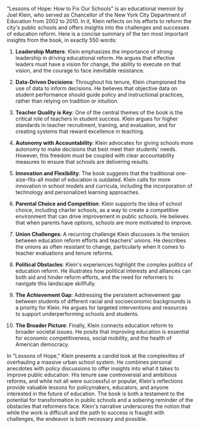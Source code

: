 "Lessons of Hope: How to Fix Our Schools" is an educational memoir by Joel Klein, who served as Chancellor of the New York City Department of Education from 2002 to 2010. In it, Klein reflects on his efforts to reform the city's public schools and offers insights into the challenges and successes of education reform. Here is a concise summary of the ten most important insights from the book, in exactly 550 words:

1. **Leadership Matters**: Klein emphasizes the importance of strong leadership in driving educational reform. He argues that effective leaders must have a vision for change, the ability to execute on that vision, and the courage to face inevitable resistance.

2. **Data-Driven Decisions**: Throughout his tenure, Klein championed the use of data to inform decisions. He believes that objective data on student performance should guide policy and instructional practices, rather than relying on tradition or intuition.

3. **Teacher Quality is Key**: One of the central themes of the book is the critical role of teachers in student success. Klein argues for higher standards in teacher recruitment, training, and evaluation, and for creating systems that reward excellence in teaching.

4. **Autonomy with Accountability**: Klein advocates for giving schools more autonomy to make decisions that best meet their students' needs. However, this freedom must be coupled with clear accountability measures to ensure that schools are delivering results.

5. **Innovation and Flexibility**: The book suggests that the traditional one-size-fits-all model of education is outdated. Klein calls for more innovation in school models and curricula, including the incorporation of technology and personalized learning approaches.

6. **Parental Choice and Competition**: Klein supports the idea of school choice, including charter schools, as a way to create a competitive environment that can drive improvement in public schools. He believes that when parents have options, schools are more motivated to improve.

7. **Union Challenges**: A recurring challenge Klein discusses is the tension between education reform efforts and teachers' unions. He describes the unions as often resistant to change, particularly when it comes to teacher evaluations and tenure reforms.

8. **Political Obstacles**: Klein's experiences highlight the complex politics of education reform. He illustrates how political interests and alliances can both aid and hinder reform efforts, and the need for reformers to navigate this landscape skillfully.

9. **The Achievement Gap**: Addressing the persistent achievement gap between students of different racial and socioeconomic backgrounds is a priority for Klein. He argues for targeted interventions and resources to support underperforming schools and students.

10. **The Broader Picture**: Finally, Klein connects education reform to broader societal issues. He posits that improving education is essential for economic competitiveness, social mobility, and the health of American democracy.

In "Lessons of Hope," Klein presents a candid look at the complexities of overhauling a massive urban school system. He combines personal anecdotes with policy discussions to offer insights into what it takes to improve public education. His tenure saw controversial and ambitious reforms, and while not all were successful or popular, Klein's reflections provide valuable lessons for policymakers, educators, and anyone interested in the future of education. The book is both a testament to the potential for transformation in public schools and a sobering reminder of the obstacles that reformers face. Klein's narrative underscores the notion that while the work is difficult and the path to success is fraught with challenges, the endeavor is both necessary and possible.